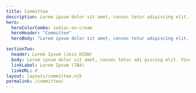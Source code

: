 ```yaml
---
title: Committee
description: Lorem ipsum dolor sit amet, consec tetur adipiscing elit. Vivamus et quam finibus, auctor arcu eu, consectetur erat. Mauris vitae arcu quis nunc varius.
hero:
  heroColorCombo: zodiac-on-cream
  heroHeader: "Committee"
  heroBody: "Lorem ipsum dolor sit amet, consec tetur adipiscing elit. Vivamus et quam finibus, auctor arcu eu, consectetur erat. Mauris vitae arcu quis nunc varius."

sectionTwo:
  header: Lorem Ipsum (Join DCDW)
  body: Lorem ipsum dolor sit amet, consec tetur adi piscing elit. Vivamus et quam finibus, auctor arcu eu, consec tetur erat. Mauris vitae arcu quis nunc varius mollis.
  linkLabel: Lorem Ipsum (TBA)
  linkURL: #
layout: layouts/committee.njk
permalink: /committee/
---
```

